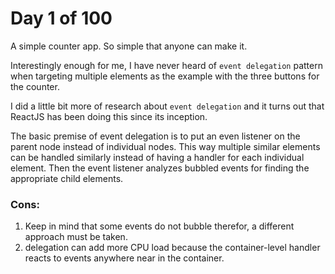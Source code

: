 # Day 1 of 100

A simple counter app. So simple that anyone can make it.

Interestingly enough for me, I have never heard of `event delegation` pattern when targeting multiple elements as the example with the three buttons for the counter.

I did a little bit more of research about `event delegation` and it turns out that ReactJS has been doing this since its inception.

The basic premise of event delegation is to put an even listener on the parent node instead of individual nodes. This way multiple similar elements can be handled similarly instead of having a handler for each individual element. Then the event listener analyzes bubbled events for finding the appropriate child elements.

### Cons:

1. Keep in mind that some events do not bubble therefor, a different approach must be taken.
2. delegation can add more CPU load because the container-level handler reacts to events anywhere near in the container.
